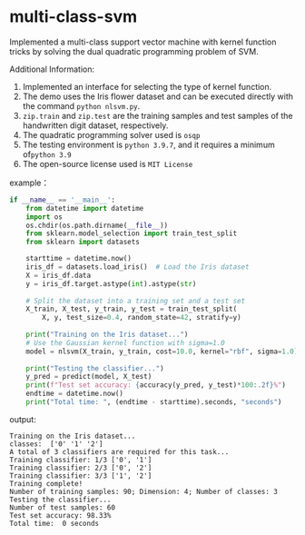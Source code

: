 # multi-class-svm
Implemented a multi-class support vector machine with kernel function tricks by solving the dual quadratic programming problem of SVM.

Additional Information:
1. Implemented an interface for selecting the type of kernel function.
2. The demo uses the Iris flower dataset and can be executed directly with the command ```python nlsvm.py```.
3. ```zip.train``` and ```zip.test``` are the training samples and test samples of the handwritten digit dataset, respectively.
4. The quadratic programming solver used is ```osqp```
5. The testing environment is ```python 3.9.7```, and it requires a minimum of```python 3.9```
6. The open-source license used is ```MIT License```

example：
```python
if __name__ == '__main__':
    from datetime import datetime
    import os
    os.chdir(os.path.dirname(__file__))
    from sklearn.model_selection import train_test_split
    from sklearn import datasets

    starttime = datetime.now()
    iris_df = datasets.load_iris()  # Load the Iris dataset
    X = iris_df.data
    y = iris_df.target.astype(int).astype(str)
    
    # Split the dataset into a training set and a test set
    X_train, X_test, y_train, y_test = train_test_split(
        X, y, test_size=0.4, random_state=42, stratify=y)
    
    print("Training on the Iris dataset...")
    # Use the Gaussian kernel function with sigma=1.0
    model = nlsvm(X_train, y_train, cost=10.0, kernel="rbf", sigma=1.0)
    
    print("Testing the classifier...")
    y_pred = predict(model, X_test)
    print(f"Test set accuracy: {accuracy(y_pred, y_test)*100:.2f}%")
    endtime = datetime.now()
    print("Total time: ", (endtime - starttime).seconds, "seconds")
```

output:
```
Training on the Iris dataset...
classes:  ['0' '1' '2']
A total of 3 classifiers are required for this task...
Training classifier: 1/3 ['0', '1']
Training classifier: 2/3 ['0', '2']
Training classifier: 3/3 ['1', '2']
Training complete!
Number of training samples: 90; Dimension: 4; Number of classes: 3
Testing the classifier...
Number of test samples: 60
Test set accuracy: 98.33%
Total time:  0 seconds
```
